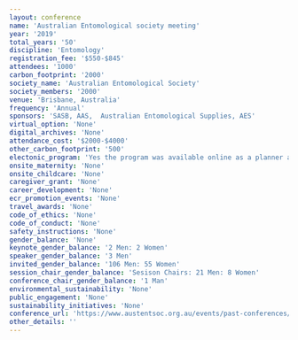 ```yaml
---
layout: conference 
name: 'Australian Entomological society meeting'
year: '2019'
total_years: '50'
discipline: 'Entomology'
registration_fee: '$550-$845'
attendees: '1000'
carbon_footprint: '2000'
society_name: 'Australian Entomological Society'
society_members: '2000'
venue: 'Brisbane, Australia'
frequency: 'Annual'
sponsors: 'SASB, AAS,  Australian Entomological Supplies, AES'
virtual_option: 'None'
digital_archives: 'None'
attendance_cost: '$2000-$4000'
other_carbon_footprint: '500'
electonic_program: 'Yes the program was available online as a planner and a .pdf file.'
onsite_maternity: 'None'
onsite_childcare: 'None'
caregiver_grant: 'None'
career_development: 'None'
ecr_promotion_events: 'None'
travel_awards: 'None'
code_of_ethics: 'None'
code_of_conduct: 'None'
safety_instructions: 'None'
gender_balance: 'None'
keynote_gender_balance: '2 Men: 2 Women'
speaker_gender_balance: '3 Men'
invited_gender_balance: '106 Men: 55 Women'
session_chair_gender_balance: 'Sesison Chairs: 21 Men: 8 Women'
conference_chair_gender_balance: '1 Man'
environmental_sustainability: 'None'
public_engagement: 'None'
sustainability_initiatives: 'None'
conference_url: 'https://www.austentsoc.org.au/events/past-conferences/'
other_details: ''
---
```

